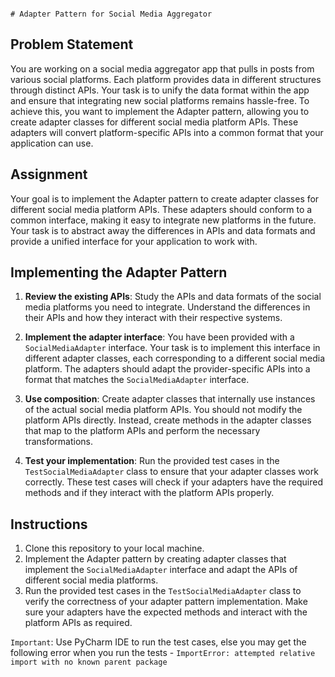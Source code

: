                                                                                                                                                                                                                                          # Adapter Pattern for Social Media Aggregator

## Problem Statement
You are working on a social media aggregator app that pulls in posts from various social platforms. Each platform provides data in different structures through distinct APIs. Your task is to unify the data format within the app and ensure that integrating new social platforms remains hassle-free. To achieve this, you want to implement the Adapter pattern, allowing you to create adapter classes for different social media platform APIs. These adapters will convert platform-specific APIs into a common format that your application can use.

## Assignment
Your goal is to implement the Adapter pattern to create adapter classes for different social media platform APIs. These adapters should conform to a common interface, making it easy to integrate new platforms in the future. Your task is to abstract away the differences in APIs and data formats and provide a unified interface for your application to work with.

## Implementing the Adapter Pattern

1. **Review the existing APIs**: Study the APIs and data formats of the social media platforms you need to integrate. Understand the differences in their APIs and how they interact with their respective systems.

2. **Implement the adapter interface**: You have been provided with a `SocialMediaAdapter` interface. Your task is to implement this interface in different adapter classes, each corresponding to a different social media platform. The adapters should adapt the provider-specific APIs into a format that matches the `SocialMediaAdapter` interface.

3. **Use composition**: Create adapter classes that internally use instances of the actual social media platform APIs. You should not modify the platform APIs directly. Instead, create methods in the adapter classes that map to the platform APIs and perform the necessary transformations.

4. **Test your implementation**: Run the provided test cases in the `TestSocialMediaAdapter` class to ensure that your adapter classes work correctly. These test cases will check if your adapters have the required methods and if they interact with the platform APIs properly.

## Instructions
1. Clone this repository to your local machine.
2. Implement the Adapter pattern by creating adapter classes that implement the `SocialMediaAdapter` interface and adapt the APIs of different social media platforms.
3. Run the provided test cases in the `TestSocialMediaAdapter` class to verify the correctness of your adapter pattern implementation. Make sure your adapters have the expected methods and interact with the platform APIs as required.

`Important`: Use PyCharm IDE to run the test cases, else you may get the following error when you run the tests - `ImportError: attempted relative import with no known parent package`